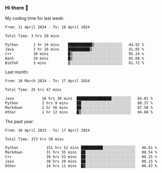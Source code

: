 ### Hi there 👋

My coding time for last week:

<!--START_SECTION:week-->

```txt
From: 11 April 2024 - To: 18 April 2024

Total Time: 3 hrs 29 mins

Python       1 hr 34 mins    ███████████▒░░░░░░░░░░░░░   44.92 %
Java         1 hr 26 mins    ██████████▒░░░░░░░░░░░░░░   41.05 %
C++          10 mins         █▒░░░░░░░░░░░░░░░░░░░░░░░   05.24 %
Bash         10 mins         █▒░░░░░░░░░░░░░░░░░░░░░░░   05.08 %
BibTeX       3 mins          ▒░░░░░░░░░░░░░░░░░░░░░░░░   01.72 %
```

<!--END_SECTION:week-->

Last month:

<!--START_SECTION:month-->

```txt
From: 18 March 2024 - To: 17 April 2024

Total Time: 25 hrs 47 mins

Java             16 hrs 30 mins  ████████████████░░░░░░░░░   64.01 %
Python           2 hrs 9 mins    ██░░░░░░░░░░░░░░░░░░░░░░░   08.37 %
Markdown         1 hr 56 mins    ██░░░░░░░░░░░░░░░░░░░░░░░   07.50 %
Other            1 hr 12 mins    █▒░░░░░░░░░░░░░░░░░░░░░░░   04.68 %
```

<!--END_SECTION:month-->

The past year:

<!--START_SECTION:year-->

```txt
From: 18 April 2023 - To: 17 April 2024

Total Time: 373 hrs 58 mins

Python             151 hrs 52 mins ██████████░░░░░░░░░░░░░░░   40.61 %
Markdown           31 hrs 55 mins  ██░░░░░░░░░░░░░░░░░░░░░░░   08.54 %
C++                30 hrs 52 mins  ██░░░░░░░░░░░░░░░░░░░░░░░   08.25 %
Java               30 hrs 29 mins  ██░░░░░░░░░░░░░░░░░░░░░░░   08.15 %
Other              24 hrs 11 mins  █▓░░░░░░░░░░░░░░░░░░░░░░░   06.47 %
```

<!--END_SECTION:year-->
